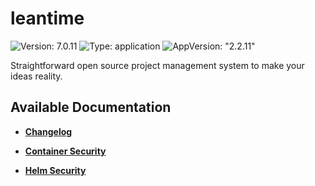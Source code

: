 # leantime

![Version: 7.0.11](https://img.shields.io/badge/Version-7.0.11-informational?style=flat-square) ![Type: application](https://img.shields.io/badge/Type-application-informational?style=flat-square) ![AppVersion: "2.2.11"](https://img.shields.io/badge/AppVersion-"2.2.11"-informational?style=flat-square)

Straightforward open source project management system to make your ideas reality.

## Available Documentation

- [**Changelog**](CHANGELOG)

- [**Container Security**](container-security)

- [**Helm Security**](helm-security)

